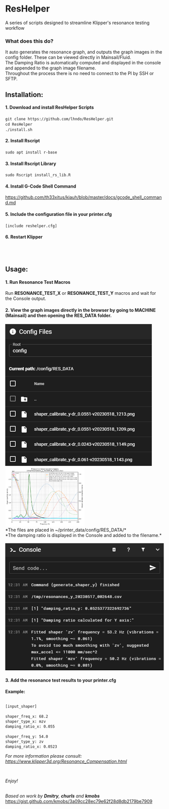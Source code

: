 # ResHelper
A series of scripts designed to streamline Klipper's resonance testing workflow

### What does this do?

It auto generates the resonance graph, and outputs the graph images in the config folder. These can be viewed directly in Mainsail/Fluid.<br>
The Damping Ratio is automatically computed and displayed in the console and appended to the graph image filename.<br>
Throughout the process there is no need to connect to the PI by SSH or SFTP.

## Installation:

#### 1. Download and install ResHelper Scripts 

`git clone https://github.com/lhndo/ResHelper.git`<br>
`cd ResHelper`<br>
`./install.sh`<br>

#### 2. Install Rscript

`sudo apt install r-base`

#### 3. Install Rscript Library

`sudo Rscript install_rs_lib.R`

#### 4. Install G-Code Shell Command

https://github.com/th33xitus/kiauh/blob/master/docs/gcode_shell_command.md

#### 5. Include the configuration file in your printer.cfg

`[include reshelper.cfg]`

#### 6. Restart Klipper

<br><br>

## Usage:

#### 1. Run Resonance Test Macros 
Run **RESONANCE_TEST_X** or **RESONANCE_TEST_Y** macros and wait for the Console output.

#### 2. View the graph images directly in the browser by going to MACHINE (Mainsail) and then opening the RES_DATA folder.

<img src="Images/config.png"/>
<img src="Images/graph.png" width=50%/>
<br>*The files are placed in ~/printer_data/config/RES_DATA/*<br>
*The damping ratio is displayed in the Console and added to the filename.*<br><br>

<img src="Images/console.png"/>


#### 3. Add the resonance test results to your printer.cfg 
**Example:**
<pre><code>
[input_shaper]

shaper_freq_x: 68.2
shaper_type_x: mzv
damping_ratio_x: 0.055

shaper_freq_y: 54.0
shaper_type_y: zv
damping_ratio_x: 0.0523
</code></pre>

*For more information please consult: https://www.klipper3d.org/Resonance_Compensation.html*

<br>

*Enjoy!*
<br>
<br>

*Based on work by **Dmitry**, **churls** and **kmobs***<br>
https://gist.github.com/kmobs/3a09cc28ec79e62f28d8db2179be7909
